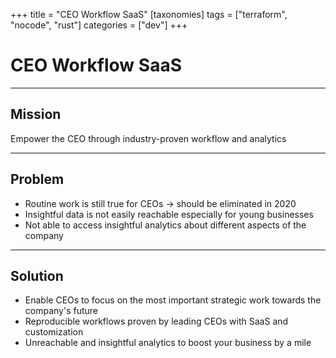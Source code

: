 +++
title = "CEO Workflow SaaS"
[taxonomies]
tags = ["terraform", "nocode", "rust"]
categories = ["dev"]
+++

# CEO Workflow SaaS

---

## Mission

Empower the CEO through industry-proven workflow and analytics

---

## Problem

- Routine work is still true for CEOs -> should be eliminated in 2020
- Insightful data is not easily reachable especially for young businesses
- Not able to access insightful analytics about different aspects of the company

---

## Solution

- Enable CEOs to focus on the most important strategic work towards the company's future
- Reproducible workflows proven by leading CEOs with SaaS and customization
- Unreachable and insightful analytics to boost your business by a mile

